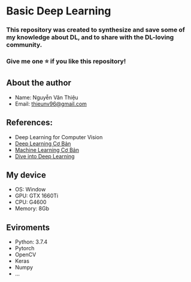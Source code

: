 # Basic Deep Learning
### This repository was created to synthesize and save some of my knowledge about DL, and to share with the DL-loving community.
### Give me one ⭐ if you like this repository!

## About the author
- Name: Nguyễn Văn Thiệu
- Email: thieunv96@gmail.com

## References:
- Deep Learning for Computer Vision
- [Deep Learning Cơ Bản](https://nttuan8.com/)
- [Machine Learning Cơ Bản](https://machinelearningcoban.com)
- [Dive into Deep Learning](https://d2l.ai/)

## My device
- OS: Window
- GPU: GTX 1660Ti
- CPU: G4600
- Memory: 8Gb

## Eviroments
- Python: 3.7.4
- Pytorch
- OpenCV
- Keras
- Numpy
- ...